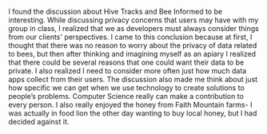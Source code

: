 I found the discussion about Hive Tracks and Bee Informed to be interesting. While discussing privacy concerns that users may have with my group in class, I realized that we as developers must always consider things from our clients' perspectives. I came to this conclusion because at first, I thought that there was no reason to worry about the privacy of data related to bees, but then after thinking and imagining myself as an apiary I realized that there could be several reasons that one could want their data to be private. I also realized I need to consider more often just how much data apps collect from their users. The discussion also made me think about just how specific we can get when we use technology to create solutions to people’s problems. Computer Science really can make a contribution to every person. I also really enjoyed the honey from Faith Mountain farms- I was actually in food lion the other day wanting to buy local honey, but I had decided against it. 
